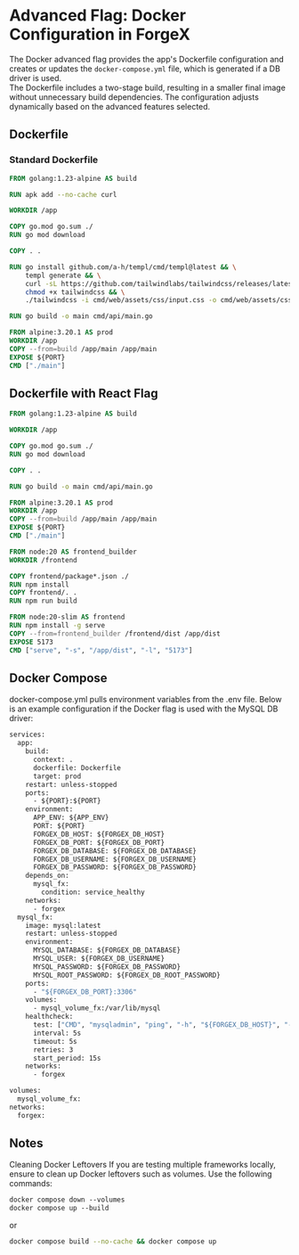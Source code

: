 # Advanced Flag: Docker Configuration in ForgeX

The Docker advanced flag provides the app's Dockerfile configuration and creates or updates the `docker-compose.yml` file, which is generated if a DB driver is used.  
The Dockerfile includes a two-stage build, resulting in a smaller final image without unnecessary build dependencies. The configuration adjusts dynamically based on the advanced features selected.

## Dockerfile

### Standard Dockerfile

```dockerfile
FROM golang:1.23-alpine AS build

RUN apk add --no-cache curl

WORKDIR /app

COPY go.mod go.sum ./
RUN go mod download

COPY . .

RUN go install github.com/a-h/templ/cmd/templ@latest && \
    templ generate && \
    curl -sL https://github.com/tailwindlabs/tailwindcss/releases/latest/download/tailwindcss-linux-x64 -o tailwindcss && \
    chmod +x tailwindcss && \
    ./tailwindcss -i cmd/web/assets/css/input.css -o cmd/web/assets/css/output.css

RUN go build -o main cmd/api/main.go

FROM alpine:3.20.1 AS prod
WORKDIR /app
COPY --from=build /app/main /app/main
EXPOSE ${PORT}
CMD ["./main"]
```

## Dockerfile with React Flag

```dockerfile
FROM golang:1.23-alpine AS build

WORKDIR /app

COPY go.mod go.sum ./
RUN go mod download

COPY . .

RUN go build -o main cmd/api/main.go

FROM alpine:3.20.1 AS prod
WORKDIR /app
COPY --from=build /app/main /app/main
EXPOSE ${PORT}
CMD ["./main"]

FROM node:20 AS frontend_builder
WORKDIR /frontend

COPY frontend/package*.json ./
RUN npm install
COPY frontend/. .
RUN npm run build

FROM node:20-slim AS frontend
RUN npm install -g serve
COPY --from=frontend_builder /frontend/dist /app/dist
EXPOSE 5173
CMD ["serve", "-s", "/app/dist", "-l", "5173"]
```

## Docker Compose
docker-compose.yml pulls environment variables from the .env file. Below is an example configuration if the Docker flag is used with the MySQL DB driver:

```dockerfile
services:
  app:
    build:
      context: .
      dockerfile: Dockerfile
      target: prod
    restart: unless-stopped
    ports:
      - ${PORT}:${PORT}
    environment:
      APP_ENV: ${APP_ENV}
      PORT: ${PORT}
      FORGEX_DB_HOST: ${FORGEX_DB_HOST}
      FORGEX_DB_PORT: ${FORGEX_DB_PORT}
      FORGEX_DB_DATABASE: ${FORGEX_DB_DATABASE}
      FORGEX_DB_USERNAME: ${FORGEX_DB_USERNAME}
      FORGEX_DB_PASSWORD: ${FORGEX_DB_PASSWORD}
    depends_on:
      mysql_fx:
        condition: service_healthy
    networks:
      - forgex
  mysql_fx:
    image: mysql:latest
    restart: unless-stopped
    environment:
      MYSQL_DATABASE: ${FORGEX_DB_DATABASE}
      MYSQL_USER: ${FORGEX_DB_USERNAME}
      MYSQL_PASSWORD: ${FORGEX_DB_PASSWORD}
      MYSQL_ROOT_PASSWORD: ${FORGEX_DB_ROOT_PASSWORD}
    ports:
      - "${FORGEX_DB_PORT}:3306"
    volumes:
      - mysql_volume_fx:/var/lib/mysql
    healthcheck:
      test: ["CMD", "mysqladmin", "ping", "-h", "${FORGEX_DB_HOST}", "-u", "${FORGEX_DB_USERNAME}", "--password=${FORGEX_DB_PASSWORD}"]
      interval: 5s
      timeout: 5s
      retries: 3
      start_period: 15s
    networks:
      - forgex

volumes:
  mysql_volume_fx:
networks:
  forgex:
```
## Notes
Cleaning Docker Leftovers
If you are testing multiple frameworks locally, ensure to clean up Docker leftovers such as volumes. Use the following commands:

```dockerfile
docker compose down --volumes
docker compose up --build
```

or

```bash
docker compose build --no-cache && docker compose up
```
